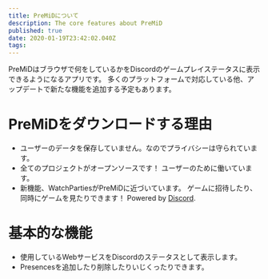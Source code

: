 ```yaml
---
title: PreMiDについて
description: The core features about PreMiD
published: true
date: 2020-01-19T23:42:02.040Z
tags:
---
```


PreMiDはブラウザで何をしているかをDiscordのゲームプレイステータスに表示できるようになるアプリです。 多くのプラットフォームで対応している他、アップデートで新たな機能を追加する予定もあります。

# PreMiDをダウンロードする理由
- ユーザーのデータを保存していません。なのでプライバシーは守られています。
- 全てのプロジェクトがオープンソースです！ ユーザーのために働いています。
- 新機能、WatchPartiesがPreMiDに近づいています。 ゲームに招待したり、同時にゲームを見たりできます！ Powered by [Discord](https://discordapp.com/).

# 基本的な機能
- 使用しているWebサービスをDiscordのステータスとして表示します。
- Presencesを追加したり削除したりいじくったりできます。